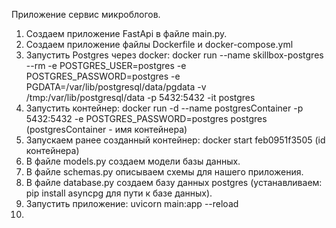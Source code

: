Приложение сервис микроблогов.

1. Создаем приложение  FastApi в файле main.py.
2. Создаем приложение файлы Dockerfile и docker-compose.yml
3. Запустить Postgres через docker:
docker run --name skillbox-postgres --rm -e POSTGRES_USER=postgres -e POSTGRES_PASSWORD=postgres -e PGDATA=/var/lib/postgresql/data/pgdata -v /tmp:/var/lib/postgresql/data -p 5432:5432 -it postgres
4. Запустить контейнер: docker run -d --name postgresContainer -p 5432:5432 -e POSTGRES_PASSWORD=postgres postgres (postgresContainer - имя контейнера)
5. Запускаем ранее созданный контейнер: docker start feb0951f3505 (id контейнера)
6. В файле models.py создаем модели базы данных.
7. В файле schemas.py описываем схемы для нашего приложения.
8. В файле database.py создаем базу данных postgres (устанавливаем: pip install asyncpg для пути к базе данных).
9. Запустить приложение: uvicorn main:app --reload
10. 